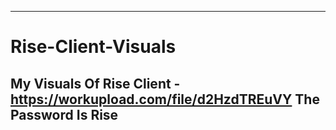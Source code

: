 ----------------------------------------------------------------------------------------------------------------------------------------------------------------------------------------------------------------------------------------------------------------------
# Rise-Client-Visuals
My Visuals Of Rise Client - https://workupload.com/file/d2HzdTREuVY
The Password Is Rise
----------------------------------------------------------------------------------------------------------------------------------------------------------------------------------------------------------------------------------------------------------------------
